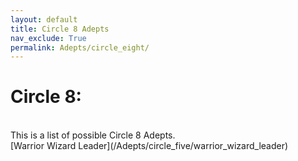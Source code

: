 ```yaml
---
layout: default
title: Circle 8 Adepts
nav_exclude: True
permalink: Adepts/circle_eight/
---
```

# Circle 8:


<br>
This is a list of possible Circle 8 Adepts.
<br>
[Warrior Wizard Leader](/Adepts/circle_five/warrior_wizard_leader)